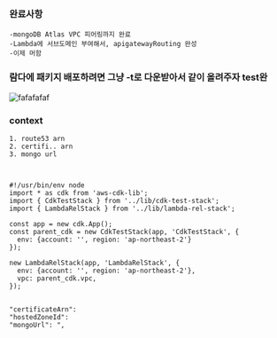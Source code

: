 ### 완료사항
    -mongoDB Atlas VPC 피어링까지 완료
    -Lambda에 서브도메인 부여해서, apigatewayRouting 완성
    -이제 머함

### 람다에 패키지 배포하려면 그냥 -t로 다운받아서 같이 올려주자 test완
    
![fafafafaf](https://github.com/user-attachments/assets/62c1acf8-2010-40e7-a6c6-b300d7d44cf2)


### context
    1. route53 arn
    2. certifi.. arn
    3. mongo url
    


    #!/usr/bin/env node
    import * as cdk from 'aws-cdk-lib';
    import { CdkTestStack } from '../lib/cdk-test-stack';
    import { LambdaRelStack } from '../lib/lambda-rel-stack';
    
    const app = new cdk.App();
    const parent_cdk = new CdkTestStack(app, 'CdkTestStack', {
      env: {account: '', region: 'ap-northeast-2'} 
    });
    
    new LambdaRelStack(app, 'LambdaRelStack', { 
      env: {account: '', region: 'ap-northeast-2'}, 
      vpc: parent_cdk.vpc, 
    });

    
    "certificateArn": 
    "hostedZoneId":
    "mongoUrl": ",
